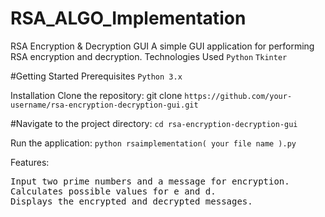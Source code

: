 # RSA_ALGO_Implementation

RSA Encryption & Decryption GUI
A simple GUI application for performing RSA encryption and decryption.
Technologies Used
```Python```
```Tkinter```

#Getting Started
Prerequisites
```Python 3.x```

Installation
Clone the repository: git clone ```https://github.com/your-username/rsa-encryption-decryption-gui.git```

#Navigate to the project directory: ```cd rsa-encryption-decryption-gui```

Run the application: ```python rsaimplementation( your file name ).py```

Features:
<pre>
Input two prime numbers and a message for encryption.
Calculates possible values for e and d.
Displays the encrypted and decrypted messages.</pre>


